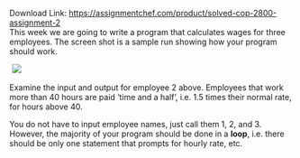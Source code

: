 Download Link: https://assignmentchef.com/product/solved-cop-2800-assignment-2
<br>
This week we are going to write a program that calculates wages for three employees.  The screen shot is a sample run showing how your program should work.

<img decoding="async" data-recalc-dims="1" data-src="https://i0.wp.com/www.ankitcodinghub.com/wp-content/uploads/2018/01/984.png?w=980&amp;ssl=1" class="aligncenter lazyload" src="data:image/gif;base64,R0lGODlhAQABAAAAACH5BAEKAAEALAAAAAABAAEAAAICTAEAOw==">

 <noscript>

  <img decoding="async" class="aligncenter" src="https://i0.wp.com/www.ankitcodinghub.com/wp-content/uploads/2018/01/984.png?w=980&amp;ssl=1" data-recalc-dims="1">

 </noscript>Examine the input and output for employee 2 above.  Employees that work more than 40 hours are paid ‘time and a half’, i.e. 1.5 times their normal rate, for hours above 40.




You do not have to input employee names, just call them 1, 2, and 3.  However, the majority of your program should be done in a <strong>loop</strong>, i.e. there should be only one statement that prompts for hourly rate, etc.





